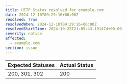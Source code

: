 ```yaml
---
title: HTTP Status resolved for example.com
date: 2024-12-10T09:29:16+00:00Z
resolved: True
resolvedWhen: 2024-12-10T09:29:16+00:00Z
resolvedStartTime: 2024-10-25T21:09:43.191474+00:00
severity: notice
affected:
  - example.com
section: issue
---
```


| Expected Statuses | Actual Status  |
|-------------------|----------------|
| 200, 301, 302 | 200 |
